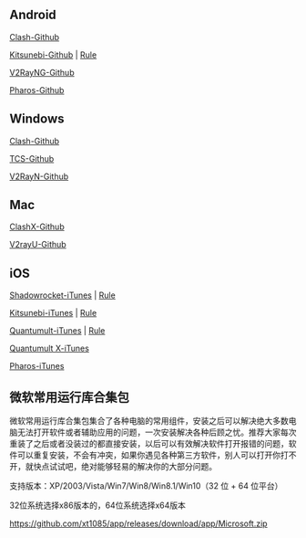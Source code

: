 ## Android

[Clash-Github](https://github.com/xt1085/app/releases/tag/clash)

[Kitsunebi-Github](https://github.com/xt1085/app/releases/tag/kitsunebi) \| [Rule](https://raw.githubusercontent.com/ConnersHua/Profiles/master/Kitsunebi/Pro.conf)

[V2RayNG-Github](https://github.com/2dust/v2rayNG/releases/latest)

[Pharos-Github](https://github.com/PharosVip/Pharos-Android-Test/releases/latest)

## Windows

[Clash-Github](https://github.com/Fndroid/clash_for_windows_pkg/releases/latest)

[TCS-Github](https://github.com/KevinZonda/trojan-client-slim/releases/latest)

[V2RayN-Github](https://github.com/2dust/v2rayN/releases/latest)

## Mac

[ClashX-Github](https://github.com/yichengchen/clashX/releases/latest)

[V2rayU-Github](https://github.com/yanue/V2rayU/releases/latest)

## iOS

[Shadowrocket-iTunes](https://apps.apple.com/us/app/shadowrocket/id932747118) \| [Rule](https://raw.githubusercontent.com/ConnersHua/Profiles/master/Shadow/Pro.conf)

[Kitsunebi-iTunes](https://itunes.apple.com/us/app/kitsunebi-proxy-utility/id1446584073?mt=8) \| [Rule](https://raw.githubusercontent.com/ConnersHua/Profiles/master/Kitsunebi/Pro.conf)

[Quantumult-iTunes](https://itunes.apple.com/us/app/quantumult/id1252015438?mt=8) \| [Rule](https://raw.githubusercontent.com/ConnersHua/Profiles/master/Quantumult/Pro.conf)

[Quantumult X-iTunes](https://apps.apple.com/us/app/quantumult-x/id1443988620) 

[Pharos-iTunes](https://apps.apple.com/us/app/pharos-pro/id1456610173)


## 微软常用运行库合集包

微软常用运行库合集包集合了各种电脑的常用组件，安装之后可以解决绝大多数电脑无法打开软件或者辅助应用的问题，一次安装解决各种后顾之忧。推荐大家每次重装了之后或者没装过的都直接安装，以后可以有效解决软件打开报错的问题，软件可以重复安装，不会有冲突，如果你遇见各种第三方软件，别人可以打开你打不开，就快点试试吧，绝对能够轻易的解决你的大部分问题。

支持版本：XP/2003/Vista/Win7/Win8/Win8.1/Win10（32 位 + 64 位平台）

32位系统选择x86版本的，64位系统选择x64版本

https://github.com/xt1085/app/releases/download/app/Microsoft.zip
